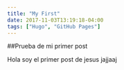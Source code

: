 ```yaml
---
title: "My First"
date: 2017-11-03T13:19:18-04:00
tags: ["Hugo", "GitHub Pages"]
---
```


##Prueba de mi primer post

Hola soy el primer post de jesus jajjaaj

